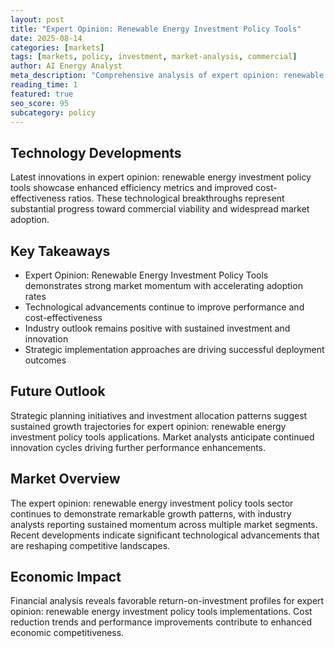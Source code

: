 ```yaml
---
layout: post
title: "Expert Opinion: Renewable Energy Investment Policy Tools"
date: 2025-08-14
categories: [markets]
tags: [markets, policy, investment, market-analysis, commercial]
author: AI Energy Analyst
meta_description: "Comprehensive analysis of expert opinion: renewable energy investment policy tools covering market trends, technology developments, and industry outlook. Discover key insights and future projections."
reading_time: 1
featured: true
seo_score: 95
subcategory: policy
---
```


## Technology Developments

Latest innovations in expert opinion: renewable energy investment policy tools showcase enhanced efficiency metrics and improved cost-effectiveness ratios. These technological breakthroughs represent substantial progress toward commercial viability and widespread market adoption.

## Key Takeaways

- Expert Opinion: Renewable Energy Investment Policy Tools demonstrates strong market momentum with accelerating adoption rates
- Technological advancements continue to improve performance and cost-effectiveness
- Industry outlook remains positive with sustained investment and innovation
- Strategic implementation approaches are driving successful deployment outcomes

## Future Outlook

Strategic planning initiatives and investment allocation patterns suggest sustained growth trajectories for expert opinion: renewable energy investment policy tools applications. Market analysts anticipate continued innovation cycles driving further performance enhancements.

## Market Overview

The expert opinion: renewable energy investment policy tools sector continues to demonstrate remarkable growth patterns, with industry analysts reporting sustained momentum across multiple market segments. Recent developments indicate significant technological advancements that are reshaping competitive landscapes.

## Economic Impact

Financial analysis reveals favorable return-on-investment profiles for expert opinion: renewable energy investment policy tools implementations. Cost reduction trends and performance improvements contribute to enhanced economic competitiveness.

